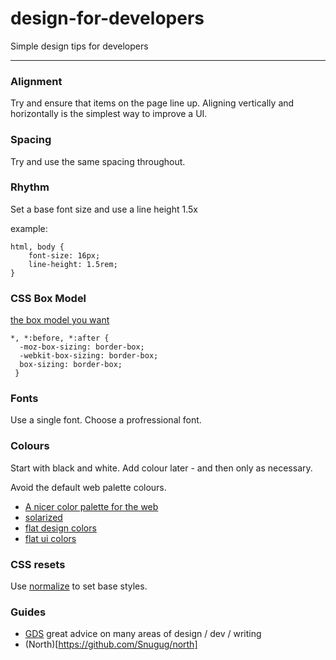 design-for-developers
=====================

Simple design tips for developers

------

###  Alignment

Try and ensure that items on the page line up. 
Aligning vertically and horizontally is the simplest way to improve a UI.


###  Spacing

Try and use the same spacing throughout.


###  Rhythm

Set a base font size and use a line height 1.5x

example:

```
html, body {
    font-size: 16px;
    line-height: 1.5rem;
}
```

###  CSS Box Model


[the box model you want](http://www.paulirish.com/2012/box-sizing-border-box-ftw/)


``` 
*, *:before, *:after {
  -moz-box-sizing: border-box; 
  -webkit-box-sizing: border-box; 
  box-sizing: border-box;
 }
``` 


###  Fonts

Use a single font. Choose a profressional font.


###  Colours

Start with black and white. Add colour later - and then only as necessary.

Avoid the default web palette colours.

* [A nicer color palette for the web](http://clrs.cc/)
* [solarized](http://ethanschoonover.com/solarized)
* [flat design colors](http://www.flatdesigncolors.com/)
* [flat ui colors](http://flatuicolors.com/)


###  CSS resets

Use [normalize](http://necolas.github.io/normalize.css/) to set base styles.


###  Guides

* [GDS](https://www.gov.uk/service-manual) great advice on many areas of design / dev / writing
* (North)[https://github.com/Snugug/north]
